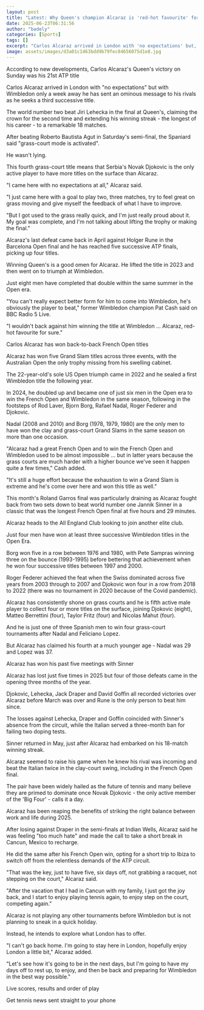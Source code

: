 ```yaml
---
layout: post
title: "Latest: Why Queen's champion Alcaraz is 'red-hot favourite' for Wimbledon"
date: 2025-06-23T06:31:56
author: "badely"
categories: [Sports]
tags: []
excerpt: "Carlos Alcaraz arrived in London with 'no expectations' but, with Wimbledon only eight days away, he has sent an ominous message to his rivals."
image: assets/images/d3a01c1463bdd9b79fec84656075d1e8.jpg
---
```


According to new developments, Carlos Alcaraz's Queen's victory on Sunday was his 21st ATP title 

Carlos Alcaraz arrived in London with "no expectations" but with Wimbledon only a week away he has sent an ominous message to his rivals as he seeks a third successive title.

The world number two beat Jiri Lehecka in the final at Queen's, claiming the crown for the second time and extending his winning streak - the longest of his career - to a remarkable 18 matches.

After beating Roberto Bautista Agut in Saturday's semi-final, the Spaniard said "grass-court mode is activated".

He wasn't lying.

This fourth grass-court title means that Serbia's Novak Djokovic is the only active player to have more titles on the surface than Alcaraz.

"I came here with no expectations at all," Alcaraz said. 

"I just came here with a goal to play two, three matches, try to feel great on grass moving and give myself the feedback of what I have to improve.

"But I got used to the grass really quick, and I'm just really proud about it. My goal was complete, and I'm not talking about lifting the trophy or making the final."

Alcaraz's last defeat came back in April against Holger Rune in the Barcelona Open final and he has reached five successive ATP finals, picking up four titles.

Winning Queen's is a good omen for Alcaraz. He lifted the title in 2023 and then went on to triumph at Wimbledon.

Just eight men have completed that double within the same summer in the Open era.

"You can't really expect better form for him to come into Wimbledon, he's obviously the player to beat," former Wimbledon champion Pat Cash said on BBC Radio 5 Live.

"I wouldn't back against him winning the title at Wimbledon ... Alcaraz, red-hot favourite for sure."

Carlos Alcaraz has won back-to-back French Open titles

Alcaraz has won five Grand Slam titles across three events, with the Australian Open the only trophy missing from his swelling cabinet.

The 22-year-old's sole US Open triumph came in 2022 and he sealed a first Wimbledon title the following year.

In 2024, he doubled up and became one of just six men in the Open era to win the French Open and Wimbledon in the same season, following in the footsteps of Rod Laver, Bjorn Borg, Rafael Nadal, Roger Federer and Djokovic.

Nadal (2008 and 2010) and Borg (1978, 1979, 1980) are the only men to have won the clay and grass-court Grand Slams in the same season on more than one occasion.

"Alcaraz had a great French Open and to win the French Open and Wimbledon used to be almost impossible ... but in latter years because the grass courts are much harder with a higher bounce we've seen it happen quite a few times," Cash added.

"It's still a huge effort because the exhaustion to win a Grand Slam is extreme and he's come over here and won this title as well."

This month's Roland Garros final was particularly draining as Alcaraz fought back from two sets down to beat world number one Jannik Sinner in a classic that was the longest French Open final at five hours and 29 minutes.

Alcaraz heads to the All England Club looking to join another elite club.

Just four men have won at least three successive Wimbledon titles in the Open Era.

Borg won five in a row between 1976 and 1980, with Pete Sampras winning three on the bounce (1993-1995) before bettering that achievement when he won four successive titles between 1997 and 2000.

Roger Federer achieved the feat when the Swiss dominated across five years from 2003 through to 2007 and Djokovic won four in a row from 2018 to 2022 (there was no tournament in 2020 because of the Covid pandemic).

Alcaraz has consistently shone on grass courts and he is fifth active male player to collect four or more titles on the surface, joining Djokovic (eight), Matteo Berrettini (four), Taylor Fritz (four) and Nicolas Mahut (four).

And he is just one of three Spanish men to win four grass-court tournaments after Nadal and Feliciano Lopez.

But Alcaraz has claimed his fourth at a much younger age - Nadal was 29 and Lopez was 37.

Alcaraz has won his past five meetings with Sinner

Alcaraz has lost just five times in 2025 but four of those defeats came in the opening three months of the year.

Djokovic, Lehecka, Jack Draper and David Goffin all recorded victories over Alcaraz before March was over and Rune is the only person to beat him since.

The losses against Lehecka, Draper and Goffin coincided with Sinner's absence from the circuit, while the Italian served a three-month ban for failing two doping tests.

Sinner returned in May, just after Alcaraz had embarked on his 18-match winning streak.

Alcaraz seemed to raise his game when he knew his rival was incoming and beat the Italian twice in the clay-court swing, including in the French Open final.

The pair have been widely hailed as the future of tennis and many believe they are primed to dominate once Novak Djokovic - the only active member of the 'Big Four' - calls it a day.

Alcaraz has been reaping the benefits of striking the right balance between work and life during 2025.

After losing against Draper in the semi-finals at Indian Wells, Alcaraz said he was feeling "too much hate" and made the call to take a short break in Cancun, Mexico to recharge.

He did the same after his French Open win, opting for a short trip to Ibiza to switch off from the relentless demands of the ATP circuit.

"That was the key, just to have five, six days off, not grabbing a racquet, not stepping on the court," Alcaraz said.

"After the vacation that I had in Cancun with my family, I just got the joy back, and I start to enjoy playing tennis again, to enjoy step on the court, competing again."

Alcaraz is not playing any other tournaments before Wimbledon but is not planning to sneak in a quick holiday.

Instead, he intends to explore what London has to offer.

"I can't go back home. I'm going to stay here in London, hopefully enjoy London a little bit," Alcaraz added.

"Let's see how it's going to be in the next days, but I'm going to have my days off to rest up, to enjoy, and then be back and preparing for Wimbledon in the best way possible."

Live scores, results and order of play

Get tennis news sent straight to your phone

